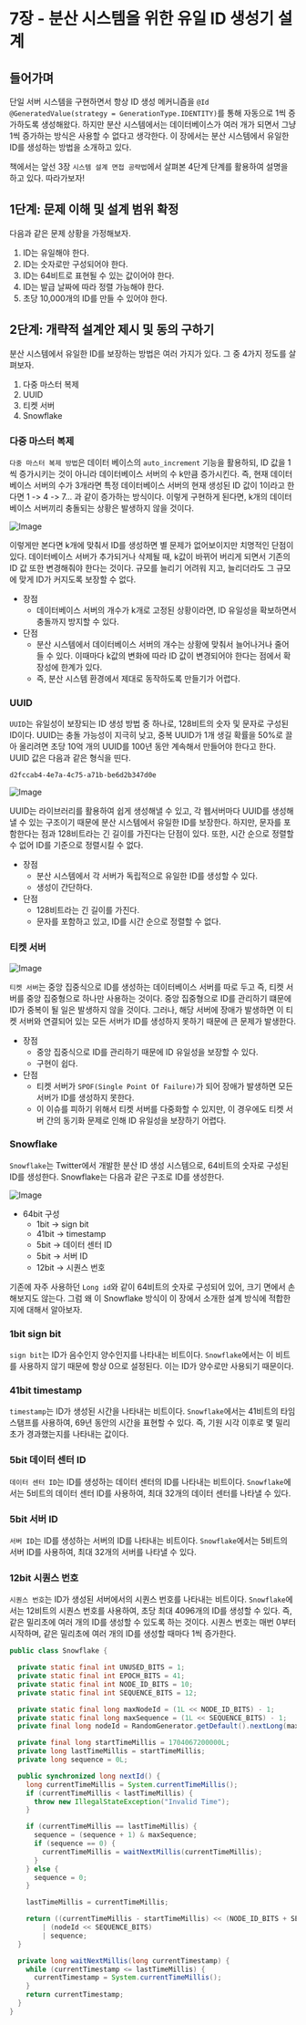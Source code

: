 # 7장 - 분산 시스템을 위한 유일 ID 생성기 설계

## 들어가며

단일 서버 시스템을 구현하면서 항상 ID 생성 메커니즘을   `@Id @GeneratedValue(strategy = GenerationType.IDENTITY)`를 통해 자동으로
1씩 증가하도록 생성해왔다. 하지만 분산 시스템에서는 데이터베이스가 여러 개가 되면서 그냥 1씩 증가하는 방식은 사용할 수 없다고 생각한다. 이 장에서는 분산 시스템에서 유일한
ID를 생성하는 방법을 소개하고 있다.

책에서는 앞선 3장 `시스템 설계 면접 공략법`에서 살펴본 4단계 단계를 활용하여 설명을 하고 있다. 따라가보자!

## 1단계: 문제 이해 및 설계 범위 확정

다음과 같은 문제 상황을 가정해보자.

1. ID는 유일해야 한다.
2. ID는 숫자로만 구성되어야 한다.
3. ID는 64비트로 표현될 수 있는 값이어야 한다.
4. ID는 발급 날짜에 따라 정렬 가능해야 한다.
5. 초당 10,000개의 ID를 만들 수 있어야 한다.

## 2단계: 개략적 설계안 제시 및 동의 구하기

분산 시스템에서 유일한 ID를 보장하는 방법은 여러 가지가 있다. 그 중 4가지 정도를 살펴보자.

1. 다중 마스터 복제
2. UUID
3. 티켓 서버
4. Snowflake

### 다중 마스터 복제

`다중 마스터 복제 방법`은 데이터 베이스의 `auto_increment` 기능을 활용하되, ID 값을 1씩 증가시키는 것이 아니라 데이터베이스 서버의 수 k만큼 증가시킨다. 즉,
현재 데이터베이스 서버의 수가 3개라면 특정 데이터베이스 서버의 현재 생성된 ID 값이 1이라고 한다면 1 -> 4 -> 7... 과 같이 증가하는 방식이다. 이렇게 구현하게
된다면, k개의 데이터베이스 서버끼리 충돌되는 상황은 발생하지 않을 것이다.

![Image](https://github.com/user-attachments/assets/03d36983-aa21-4294-b814-49a410ad5e96)

이렇게만 본다면 k개에 맞춰서 ID를 생성하면 별 문제가 없어보이지만 치명적인 단점이 있다. 데이터베이스 서버가 추가되거나 삭제될 때, k값이 바뀌어 버리게 되면서 기존의 ID 값
또한 변경해줘야 한다는 것이다. 규모를 늘리기 어려워 지고, 늘리더라도 그 규모에 맞게 ID가 커지도록 보장할 수 없다.

- 장점
    - 데이터베이스 서버의 개수가 k개로 고정된 상황이라면, ID 유일성을 확보하면서 충돌까지 방지할 수 있다.
- 단점
    - 분산 시스템에서 데이터베이스 서버의 개수는 상황에 맞춰서 늘어나거나 줄어들 수 있다. 이때마다 k값의 변화에 따라 ID 값이 변경되어야 한다는 점에서 확장성에 한계가
      있다.
    - 즉, 분산 시스템 환경에서 제대로 동작하도록 만들기가 어렵다.

### UUID

`UUID`는 유일성이 보장되는 ID 생성 방법 중 하나로, 128비트의 숫자 및 문자로 구성된 ID이다. UUID는 충돌 가능성이 지극히 낮고, 중복 UUID가 1개 생길 확률을
50%로 끌아 올리려면 초당 10억 개의 UUID를 100년 동안 계속해서 만들어야 한다고 한다. UUID 값은 다음과 같은 형식을 띤다.

```text 
d2fccab4-4e7a-4c75-a71b-be6d2b347d0e
```

![Image](https://github.com/user-attachments/assets/65023506-406c-4c4a-8dae-7f0e106fa068)

UUID는 라이브러리를 활용하여 쉽게 생성해낼 수 있고, 각 웹서버마다 UUID를 생성해낼 수 있는 구조이기 때문에 분산 시스템에서 유일한 ID를 보장한다. 하지만, 문자를
포함한다는 점과 128비트라는 긴 길이를 가진다는 단점이 있다. 또한, 시간 순으로 정렬할 수 없어 ID를 기준으로 정렬시킬 수 없다.

- 장점
    - 분산 시스템에서 각 서버가 독립적으로 유일한 ID를 생성할 수 있다.
    - 생성이 간단하다.
- 단점
    - 128비트라는 긴 길이를 가진다.
    - 문자를 포함하고 있고, ID를 시간 순으로 정렬할 수 없다.

### 티켓 서버

![Image](https://github.com/user-attachments/assets/9a4cb2d9-81ea-48bd-9b12-b09d0e3af72c)

`티켓 서버`는 중앙 집중식으로 ID를 생성하는 데이터베이스 서버를 따로 두고 즉, 티켓 서버를 중앙 집중형으로 하나만 사용하는 것이다. 중앙 집중형으로 ID를 관리하기 떄문에
ID가 중복이 될 일은 발생하지 않을 것이다. 그러나, 해당 서버에 장애가 발생하면 이 티켓 서버와 연결되어 있는 모든 서버가 ID를 생성하지 못하기 때문에 큰 문제가 발생한다.

- 장점
    - 중앙 집중식으로 ID를 관리하기 때문에 ID 유일성을 보장할 수 있다.
    - 구현이 쉽다.
- 단점
    - 티켓 서버가 `SPOF(Single Point Of Failure)`가 되어 장애가 발생하면 모든 서버가 ID를 생성하지 못한다.
    - 이 이슈를 피하기 위해서 티켓 서버를 다중화할 수 있지만, 이 경우에도 티켓 서버 간의 동기화 문제로 인해 ID 유일성을 보장하기 어렵다.

### Snowflake

`Snowflake`는 Twitter에서 개발한 분산 ID 생성 시스템으로, 64비트의 숫자로 구성된 ID를 생성한다. Snowflake는 다음과 같은 구조로 ID를 생성한다.

![Image](https://github.com/user-attachments/assets/512aa12e-6042-43d8-ae2f-bbfbeb4dd741)

- 64bit 구성
    - 1bit -> sign bit
    - 41bit -> timestamp
    - 5bit -> 데이터 센터 ID
    - 5bit -> 서버 ID
    - 12bit -> 시퀀스 번호

기존에 자주 사용하던 `Long id`와 같이 64비트의 숫자로 구성되어 있어, 크기 면에서 손해보지도 않는다. 그럼 왜 이 Snowflake 방식이 이 장에서 소개한 설계 방식에
적합한지에 대해서 알아보자.

### 1bit sign bit

`sign bit`는 ID가 음수인지 양수인지를 나타내는 비트이다. `Snowflake`에서는 이 비트를 사용하지 않기 때문에 항상 0으로 설정된다. 이는 ID가 양수로만 사용되기
때문이다.

### 41bit timestamp

`timestamp`는 ID가 생성된 시간을 나타내는 비트이다. `Snowflake`에서는 41비트의 타임스탬프를 사용하여, 69년 동안의 시간을 표현할 수 있다. 즉, 기원 시각
이후로 몇 밀리초가 경과했는지를 나타내는 값이다.

### 5bit 데이터 센터 ID

`데이터 센터 ID`는 ID를 생성하는 데이터 센터의 ID를 나타내는 비트이다. `Snowflake`에서는 5비트의 데이터 센터 ID를 사용하여, 최대 32개의 데이터 센터를
나타낼 수 있다.

### 5bit 서버 ID

`서버 ID`는 ID를 생성하는 서버의 ID를 나타내는 비트이다. `Snowflake`에서는 5비트의 서버 ID를 사용하여, 최대 32개의 서버를 나타낼 수 있다.

### 12bit 시퀀스 번호

`시퀀스 번호`는 ID가 생성된 서버에서의 시퀀스 번호를 나타내는 비트이다. `Snowflake`에서는 12비트의 시퀀스 번호를 사용하여, 초당 최대 4096개의 ID를 생성할 수
있다. 즉, 같은 밀리초에 여러 개의 ID를 생성할 수 있도록 하는 것이다. 시퀀스 번호는 매번 0부터 시작하며, 같은 밀리초에 여러 개의 ID를 생성할 때마다 1씩 증가한다.

```java
public class Snowflake {

  private static final int UNUSED_BITS = 1;
  private static final int EPOCH_BITS = 41;
  private static final int NODE_ID_BITS = 10;
  private static final int SEQUENCE_BITS = 12;

  private static final long maxNodeId = (1L << NODE_ID_BITS) - 1;
  private static final long maxSequence = (1L << SEQUENCE_BITS) - 1;
  private final long nodeId = RandomGenerator.getDefault().nextLong(maxNodeId + 1);

  private final long startTimeMillis = 1704067200000L;
  private long lastTimeMillis = startTimeMillis;
  private long sequence = 0L;

  public synchronized long nextId() {
    long currentTimeMillis = System.currentTimeMillis();
    if (currentTimeMillis < lastTimeMillis) {
      throw new IllegalStateException("Invalid Time");
    }

    if (currentTimeMillis == lastTimeMillis) {
      sequence = (sequence + 1) & maxSequence;
      if (sequence == 0) {
        currentTimeMillis = waitNextMillis(currentTimeMillis);
      }
    } else {
      sequence = 0;
    }

    lastTimeMillis = currentTimeMillis;

    return ((currentTimeMillis - startTimeMillis) << (NODE_ID_BITS + SEQUENCE_BITS))
        | (nodeId << SEQUENCE_BITS)
        | sequence;
  }

  private long waitNextMillis(long currentTimestamp) {
    while (currentTimestamp <= lastTimeMillis) {
      currentTimestamp = System.currentTimeMillis();
    }
    return currentTimestamp;
  }
}

```